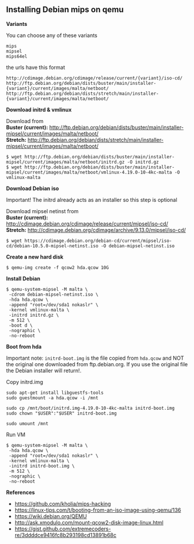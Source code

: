 ## Installing Debian mips on qemu

**Variants**

You can choose any of these variants
```
mips
mipsel
mips64el
```

the urls have this format
```
http://cdimage.debian.org/cdimage/release/current/{variant}/iso-cd/
http://ftp.debian.org/debian/dists/buster/main/installer-{variant}/current/images/malta/netboot/
http://ftp.debian.org/debian/dists/stretch/main/installer-{variant}/current/images/malta/netboot/
```


**Download initrd & vmlinux**

Download from <br>
**Buster (current):** http://ftp.debian.org/debian/dists/buster/main/installer-mipsel/current/images/malta/netboot/ <br>
**Stretch:** http://ftp.debian.org/debian/dists/stretch/main/installer-mipsel/current/images/malta/netboot/ <br>

```
$ wget http://ftp.debian.org/debian/dists/buster/main/installer-mipsel/current/images/malta/netboot/initrd.gz -O initrd.gz
$ wget http://ftp.debian.org/debian/dists/buster/main/installer-mipsel/current/images/malta/netboot/vmlinux-4.19.0-10-4kc-malta -O vmlinux-malta
```


**Download Debian iso**

Important! The initrd already acts as an installer so this step is optional

Download mipsel netinst from <br>
**Buster (current):** http://cdimage.debian.org/cdimage/release/current/mipsel/iso-cd/ <br>
**Stretch:** http://cdimage.debian.org/cdimage/archive/9.13.0/mipsel/iso-cd/ <br>

```
$ wget https://cdimage.debian.org/debian-cd/current/mipsel/iso-cd/debian-10.5.0-mipsel-netinst.iso -O debian-mipsel-netinst.iso
```


**Create a new hard disk**

```
$ qemu-img create -f qcow2 hda.qcow 10G
```


**Install Debian**

```
$ qemu-system-mipsel -M malta \
 -cdrom debian-mipsel-netinst.iso \
 -hda hda.qcow \
 -append "root=/dev/sda1 nokaslr" \
 -kernel vmlinux-malta \
 -initrd initrd.gz \
 -m 512 \
 -boot d \
 -nographic \
 -no-reboot
```


**Boot from hda**

Important note: `initrd-boot.img` is the file copied from `hda.qcow` and NOT the original one downloaded from ftp.debian.org.
If you use the original file the Debian installer will return!.

Copy initrd.img
```
sudo apt-get install libguestfs-tools
sudo guestmount -a hda.qcow -i /mnt

sudo cp /mnt/boot/initrd.img-4.19.0-10-4kc-malta initrd-boot.img
sudo chown "$USER":"$USER" initrd-boot.img

sudo umount /mnt
```

Run VM

```
$ qemu-system-mipsel -M malta \
 -hda hda.qcow \
 -append "root=/dev/sda1 nokaslr" \
 -kernel vmlinux-malta \
 -initrd initrd-boot.img \
 -m 512 \
 -nographic \
 -no-reboot
```


**References**

- https://github.com/kholia/mips-hacking
- https://linux-tips.com/t/booting-from-an-iso-image-using-qemu/136
- https://wiki.debian.org/QEMU
- http://ask.xmodulo.com/mount-qcow2-disk-image-linux.html
- https://gist.github.com/extremecoders-re/3ddddce9416fc8b293198cd13891b68c
